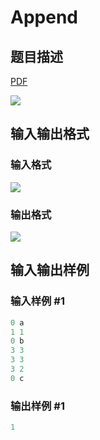# Append

## 题目描述

[problemUrl]: https://uva.onlinejudge.org/index.php?option=com_onlinejudge&Itemid=8&category=7&page=show_problem&problem=461

[PDF](https://uva.onlinejudge.org/external/5/p520.pdf)

![](https://cdn.luogu.com.cn/upload/vjudge_pic/UVA520/6052bd6c208bee271ced53936b3a56c706919cde.png)

## 输入输出格式

### 输入格式

![](https://cdn.luogu.com.cn/upload/vjudge_pic/UVA520/f2d331fa4f0fb96d64ae82c24e2c3286b985c919.png)

### 输出格式

![](https://cdn.luogu.com.cn/upload/vjudge_pic/UVA520/bade4594b9f077348afd6eb9d1c1a976be3d228c.png)

## 输入输出样例

### 输入样例 #1

```cpp
0 a
1 1
0 b
3 3
3 3
3 2
0 c
```


### 输出样例 #1

```cpp
1
```


